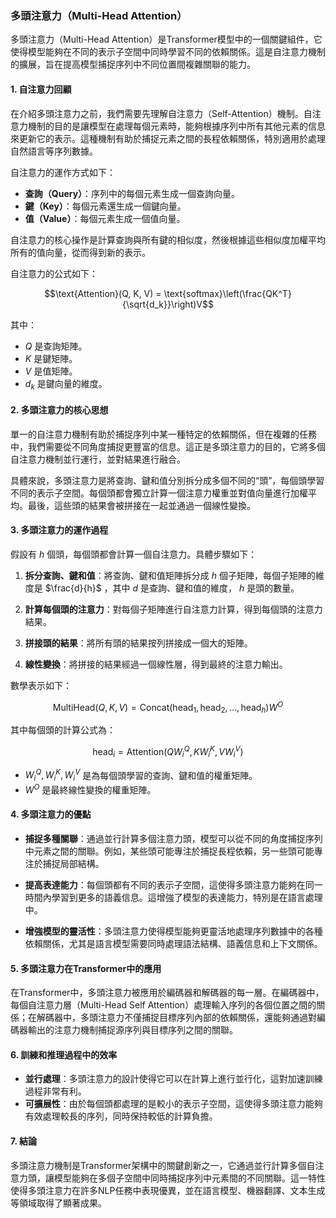 ### 多頭注意力（Multi-Head Attention）

多頭注意力（Multi-Head Attention）是Transformer模型中的一個關鍵組件，它使得模型能夠在不同的表示子空間中同時學習不同的依賴關係。這是自注意力機制的擴展，旨在提高模型捕捉序列中不同位置間複雜關聯的能力。

#### 1. 自注意力回顧

在介紹多頭注意力之前，我們需要先理解自注意力（Self-Attention）機制。自注意力機制的目的是讓模型在處理每個元素時，能夠根據序列中所有其他元素的信息來更新它的表示。這種機制有助於捕捉元素之間的長程依賴關係，特別適用於處理自然語言等序列數據。

自注意力的運作方式如下：
- **查詢（Query）**：序列中的每個元素生成一個查詢向量。
- **鍵（Key）**：每個元素還生成一個鍵向量。
- **值（Value）**：每個元素生成一個值向量。

自注意力的核心操作是計算查詢與所有鍵的相似度，然後根據這些相似度加權平均所有的值向量，從而得到新的表示。

自注意力的公式如下：

```math
\text{Attention}(Q, K, V) = \text{softmax}\left(\frac{QK^T}{\sqrt{d_k}}\right)V
```

其中：
-  $`Q`$  是查詢矩陣。
-  $`K`$  是鍵矩陣。
-  $`V`$  是值矩陣。
-  $`d_k`$  是鍵向量的維度。

#### 2. 多頭注意力的核心思想

單一的自注意力機制有助於捕捉序列中某一種特定的依賴關係，但在複雜的任務中，我們需要從不同角度捕捉更豐富的信息。這正是多頭注意力的目的，它將多個自注意力機制並行運行，並對結果進行融合。

具體來說，多頭注意力是將查詢、鍵和值分別拆分成多個不同的“頭”，每個頭學習不同的表示子空間。每個頭都會獨立計算一個注意力權重並對值向量進行加權平均。最後，這些頭的結果會被拼接在一起並通過一個線性變換。

#### 3. 多頭注意力的運作過程

假設有  $`h`$  個頭，每個頭都會計算一個自注意力。具體步驟如下：

1. **拆分查詢、鍵和值**：將查詢、鍵和值矩陣拆分成  $`h`$  個子矩陣，每個子矩陣的維度是  $`\frac{d}{h}`$ ，其中  $`d`$  是查詢、鍵和值的維度， $`h`$  是頭的數量。
   
2. **計算每個頭的注意力**：對每個子矩陣進行自注意力計算，得到每個頭的注意力結果。

3. **拼接頭的結果**：將所有頭的結果按列拼接成一個大的矩陣。

4. **線性變換**：將拼接的結果經過一個線性層，得到最終的注意力輸出。

數學表示如下：

```math
\text{MultiHead}(Q, K, V) = \text{Concat}\left(\text{head}_1, \text{head}_2, \dots, \text{head}_h\right)W^O
```

其中每個頭的計算公式為：

```math
\text{head}_i = \text{Attention}(QW_i^Q, KW_i^K, VW_i^V)
```

-  $`W_i^Q, W_i^K, W_i^V`$  是為每個頭學習的查詢、鍵和值的權重矩陣。
-  $`W^O`$  是最終線性變換的權重矩陣。

#### 4. 多頭注意力的優點

- **捕捉多種關聯**：通過並行計算多個注意力頭，模型可以從不同的角度捕捉序列中元素之間的關聯。例如，某些頭可能專注於捕捉長程依賴，另一些頭可能專注於捕捉局部結構。
  
- **提高表達能力**：每個頭都有不同的表示子空間，這使得多頭注意力能夠在同一時間內學習到更多的語義信息。這增強了模型的表達能力，特別是在語言處理中。

- **增強模型的靈活性**：多頭注意力使得模型能夠更靈活地處理序列數據中的各種依賴關係，尤其是語言模型需要同時處理語法結構、語義信息和上下文關係。

#### 5. 多頭注意力在Transformer中的應用

在Transformer中，多頭注意力被應用於編碼器和解碼器的每一層。在編碼器中，每個自注意力層（Multi-Head Self Attention）處理輸入序列的各個位置之間的關係；在解碼器中，多頭注意力不僅捕捉目標序列內部的依賴關係，還能夠通過對編碼器輸出的注意力機制捕捉源序列與目標序列之間的關聯。

#### 6. 訓練和推理過程中的效率

- **並行處理**：多頭注意力的設計使得它可以在計算上進行並行化，這對加速訓練過程非常有利。
- **可擴展性**：由於每個頭都處理的是較小的表示子空間，這使得多頭注意力能夠有效處理較長的序列，同時保持較低的計算負擔。

#### 7. 結論

多頭注意力機制是Transformer架構中的關鍵創新之一，它通過並行計算多個自注意力頭，讓模型能夠在多個子空間中同時捕捉序列中元素間的不同關聯。這一特性使得多頭注意力在許多NLP任務中表現優異，並在語言模型、機器翻譯、文本生成等領域取得了顯著成果。